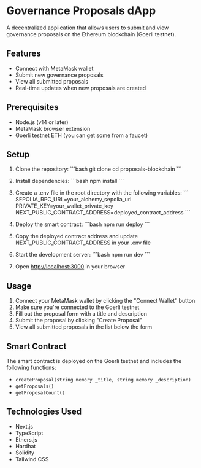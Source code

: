  # Governance Proposals dApp

A decentralized application that allows users to submit and view governance proposals on the Ethereum blockchain (Goerli testnet).

## Features

- Connect with MetaMask wallet
- Submit new governance proposals
- View all submitted proposals
- Real-time updates when new proposals are created

## Prerequisites

- Node.js (v14 or later)
- MetaMask browser extension
- Goerli testnet ETH (you can get some from a faucet)

## Setup

1. Clone the repository:
\`\`\`bash
git clone <repository-url>
cd proposals-blockchain
\`\`\`

2. Install dependencies:
\`\`\`bash
npm install
\`\`\`

3. Create a .env file in the root directory with the following variables:
\`\`\`
SEPOLIA_RPC_URL=your_alchemy_sepolia_url
PRIVATE_KEY=your_wallet_private_key
NEXT_PUBLIC_CONTRACT_ADDRESS=deployed_contract_address
\`\`\`

4. Deploy the smart contract:
\`\`\`bash
npm run deploy
\`\`\`

5. Copy the deployed contract address and update NEXT_PUBLIC_CONTRACT_ADDRESS in your .env file

6. Start the development server:
\`\`\`bash
npm run dev
\`\`\`

7. Open [http://localhost:3000](http://localhost:3000) in your browser

## Usage

1. Connect your MetaMask wallet by clicking the "Connect Wallet" button
2. Make sure you're connected to the Goerli testnet
3. Fill out the proposal form with a title and description
4. Submit the proposal by clicking "Create Proposal"
5. View all submitted proposals in the list below the form

## Smart Contract

The smart contract is deployed on the Goerli testnet and includes the following functions:

- `createProposal(string memory _title, string memory _description)`
- `getProposals()`
- `getProposalCount()`

## Technologies Used

- Next.js
- TypeScript
- Ethers.js
- Hardhat
- Solidity
- Tailwind CSS